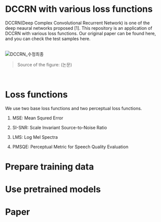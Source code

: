 # DCCRN with various loss functions

DCCRN(Deep Complex Convolutional Recurrent Network) is one of the deep neaural networks proposed [1]. This repository is an application of DCCRN with various loss functions. Our original paper can be found here, and you can check the test samples here.   
<br>   
   
![DCCRN_수정최종](https://user-images.githubusercontent.com/55497506/105969652-d39f6b80-60cb-11eb-805c-0f204405ef37.png)
> Source of the figure: (논문)   
<br>



# Loss functions
We use two base loss functions and two perceptual loss functions.
1. MSE: Mean Squred Error

2. SI-SNR: Scale Invariant Source-to-Noise Ratio

1. LMS: Log Mel Spectra
2. PMSQE: Perceptual Metric for Speech Quality Evaluation

# Prepare training data

# Use pretrained models

# Paper
